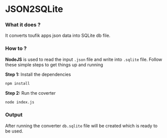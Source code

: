 # JSON2SQLite
### What it does ?
It converts toufik apps json data into SQLite db file.

### How to ?
**NodeJS** is used to read the input `.json` file and write into `.sqlite` file.
Follow these simple steps to get things up and running

**Step 1:**
Install the dependencies
```sh
npm install
```

**Step 2:**
Run the coverter
```sh
node index.js
```

### Output
After running the converter `db.sqlite` file will be created which is ready to be used.